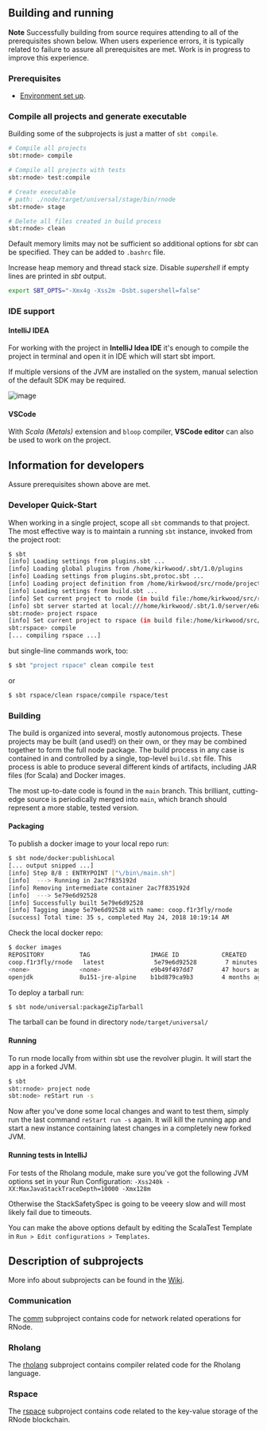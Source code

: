 ## Building and running

__Note__ Successfully building from source requires attending to all of the prerequisites shown below. When users experience errors, it is typically related to failure to assure all prerequisites are met. Work is in progress to improve this experience.

### Prerequisites

* [Environment set up](README.md#installation).

<!-- Setup using _nix_ can be found in the [nix](./nix) directory.

### Prerequisites
* Java Development Kit (JDK), version 10. We recommend using the OpenJDK
* [sbt](https://www.scala-sbt.org/download.html)
* For Rholang
     - [jflex](http://jflex.de/)
     - [BNFC](https://github.com/BNFC/bnfc/releases) >= 2.8.3

#### Development environment on macOS

```sh
brew install git
brew install sbt

brew install jflex
brew install bnfc
```

#### Development environment on Ubuntu and Debian
```sh
# https://www.scala-sbt.org/1.x/docs/Installing-sbt-on-Linux.html#Ubuntu+and+other+Debian-based+distributions
echo "deb https://repo.scala-sbt.org/scalasbt/debian all main" | sudo tee /etc/apt/sources.list.d/sbt.list
echo "deb https://repo.scala-sbt.org/scalasbt/debian /" | sudo tee /etc/apt/sources.list.d/sbt_old.list
curl -sL "https://keyserver.ubuntu.com/pks/lookup?op=get&search=0x2EE0EA64E40A89B84B2DF73499E82A75642AC823" | sudo apt-key add
sudo apt-get update
sudo apt-get install sbt

sudo apt-get install jflex
sudo apt-get install cabal-install
cabal update
cabal install alex happy
cabal install BNFC
```

#### Development environment on Fedora
```sh
# Fedora (31 and above)
sudo rm -f /etc/yum.repos.d/bintray-rpm.repo # remove old Bintray repo file
curl -L https://www.scala-sbt.org/sbt-rpm.repo > sbt-rpm.repo
sudo mv sbt-rpm.repo /etc/yum.repos.d/
sudo dnf install sbt
sudo dnf install java-11-openjdk

sudo dnf install jflex
sudo dnf install cabal-install
cabal update
cabal install BNFC
```

#### Development environment on ArchLinux
You can use `pacaur` or other AUR installer instead of [`trizen`](https://github.com/trizen/trizen).
```sh
sudo pacman -S jdk11-openjdk sbt

trizen -S jflex
sudo pacman -S cabal-install ghc # for building BNFC
cabal update
cabal install alex happy
cabal install BNFC
``` -->

### Compile all projects and generate executable

Building some of the subprojects is just a matter of `sbt compile`.

```sh
# Compile all projects
sbt:rnode> compile

# Compile all projects with tests
sbt:rnode> test:compile

# Create executable
# path: ./node/target/universal/stage/bin/rnode
sbt:rnode> stage

# Delete all files created in build process
sbt:rnode> clean
```

Default memory limits may not be sufficient so additional options for _sbt_ can be specified. They can be added to `.bashrc` file.

Increase heap memory and thread stack size. Disable _supershell_ if empty lines are printed in _sbt_ output.

```sh
export SBT_OPTS="-Xmx4g -Xss2m -Dsbt.supershell=false"
```

### IDE support

#### IntelliJ IDEA

For working with the project in **IntelliJ Idea IDE** it's enough to compile the project in terminal and open it in IDE which will start sbt import.

If multiple versions of the JVM are installed on the system, manual selection of the default SDK may be required.

![image](https://user-images.githubusercontent.com/5306205/121373119-1b1dea00-c93f-11eb-83a7-54dcb9fc6c4e.png)

#### VSCode

With _Scala (Metals)_ extension and `bloop` compiler, **VSCode editor** can also be used to work on the project.

## Information for developers
Assure prerequisites shown above are met.

### Developer Quick-Start

When working in a single project, scope all `sbt` commands to that project. The most effective way is to maintain a running `sbt` instance, invoked from the project root:
```sh
$ sbt
[info] Loading settings from plugins.sbt ...
[info] Loading global plugins from /home/kirkwood/.sbt/1.0/plugins
[info] Loading settings from plugins.sbt,protoc.sbt ...
[info] Loading project definition from /home/kirkwood/src/rnode/project
[info] Loading settings from build.sbt ...
[info] Set current project to rnode (in build file:/home/kirkwood/src/rnode/)
[info] sbt server started at local:///home/kirkwood/.sbt/1.0/server/e6a65c30ec6e52272d3a/sock
sbt:rnode> project rspace
[info] Set current project to rspace (in build file:/home/kirkwood/src/rnode/)
sbt:rspace> compile
[... compiling rspace ...]
```
but single-line commands work, too:
```sh
$ sbt "project rspace" clean compile test
```
or
```sh
$ sbt rspace/clean rspace/compile rspace/test
```

### Building

The build is organized into several, mostly autonomous projects. These projects may be built (and used!) on their own, or they may be combined together to form the full node package. The build process in any case is contained in and controlled by a single, top-level `build.sbt` file. This process is able to produce several different kinds of artifacts, including JAR files (for Scala) and Docker images.

The most up-to-date code is found in the `main` branch. This brilliant, cutting-edge source is periodically merged into `main`, which branch should represent a more stable, tested version.

<!-- #### Compile only Rholang with parser generator

Inside `rholang`  project is BNFC grammar specification as a source for parser generator. It will run as part of build compile step but it can be run separately, for example to clean and generate parser:  
```sh
$ sbt rholang/clean bnfc:generate
# or
$ sbt rholang/clean rnode/compile
``` -->

#### Packaging
To publish a docker image to your local repo run:
```sh
$ sbt node/docker:publishLocal
[... output snipped ...]
[info] Step 8/8 : ENTRYPOINT ["\/bin\/main.sh"]
[info]  ---> Running in 2ac7f835192d
[info] Removing intermediate container 2ac7f835192d
[info]  ---> 5e79e6d92528
[info] Successfully built 5e79e6d92528
[info] Tagging image 5e79e6d92528 with name: coop.f1r3fly/rnode
[success] Total time: 35 s, completed May 24, 2018 10:19:14 AM
```

Check the local docker repo:
```sh
$ docker images
REPOSITORY          TAG                 IMAGE ID            CREATED             SIZE
coop.f1r3fly/rnode   latest              5e79e6d92528        7 minutes ago       143MB
<none>              <none>              e9b49f497dd7        47 hours ago        143MB
openjdk             8u151-jre-alpine    b1bd879ca9b3        4 months ago        82MB
```

To deploy a tarball run:
```sh
$ sbt node/universal:packageZipTarball
```

The tarball can be found in directory `node/target/universal/`

#### Running
To run rnode locally from within sbt use the revolver plugin. It will start the app in a forked JVM.
```sh
$ sbt
sbt:rnode> project node
sbt:node> reStart run -s
```
Now after you've done some local changes and want to test them, simply run the last command `reStart run -s` again. It will kill the running app and start a new instance containing latest changes in a completely new forked JVM.

#### Running tests in IntelliJ

For tests of the Rholang module, make sure you've got the following JVM options set in your Run Configuration:
`-Xss240k -XX:MaxJavaStackTraceDepth=10000 -Xmx128m`

Otherwise the StackSafetySpec is going to be veeery slow and will most likely fail due to timeouts.

You can make the above options default by editing the ScalaTest Template in `Run > Edit configurations > Templates`.  

<!-- ### Cross-developing for Linux (e.g. Ubuntu) on a Mac
You will need a virtual machine running the appropriate version of Linux.
1. Install [VirtualBox]( https://www.virtualbox.org/wiki/Downloads)
2. Install the Linux distribution you need (e.g. [Ubuntu](http://releases.ubuntu.com/16.04/ubuntu-16.04.4-server-amd64.iso))
3. Start VirtualBox and create a new virtual machine in the manager
4. Boot your virtual machine using the Linux distribution ISO installed in step 2.
5. Configure your Linux VM as desired. You may need to install additional tools sucah as g++, g++-multilib, make, git, etc.

For a more convenient experience, you can share a folder on your Mac with the virtual machine. To do this you will need to install the VirtualBox Guest Additions. Unfortunately there are some gotchas with this. You may need to utilize one of these [solutions](https://askubuntu.com/questions/573596/unable-to-install-guest-additions-cd-image-on-virtual-box). -->

## Description of subprojects

More info about subprojects can be found in the [Wiki](https://github.com/F1R3FLY-io/rnode/wiki/The-philosophy-of-RNode-architecture).

### Communication

The [comm](comm) subproject contains code for network related operations for RNode.

### Rholang

The [rholang](rholang) subproject contains compiler related code for the Rholang language.

### Rspace

The [rspace](rspace) subproject contains code related to the key-value storage of the RNode blockchain.
